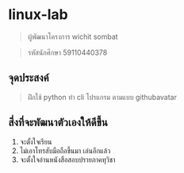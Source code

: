 # linux-lab

>ผู้พัฒนาโครงการ wichit sombat

>รหัสนักศึกษา 59110440378

## จุดประสงค์

>ฝึกใช้ python ทำ cli โปรแกรม ตามแบบ githubavatar

## สี่งที่จะพัฒนาตัวเองให้ดีขึ้น

1. จะตั้งใจเรียน
2. ไม่เอาโทรสับมือถือขึ้นมา เล่นอีกแล้ว
3. จะตั้งใจอ่านหนังสือสอบปรายภาคทุวิชา
